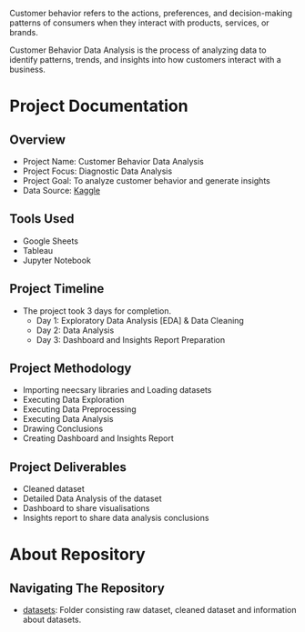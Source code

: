 Customer behavior refers to the actions, preferences, and decision-making patterns of consumers when they interact with products, services, or brands.

Customer Behavior Data Analysis is the process of analyzing data to identify patterns, trends, and insights into how customers interact with a business.

# Project Documentation

## Overview
- Project Name: Customer Behavior Data Analysis
- Project Focus: Diagnostic Data Analysis
- Project Goal: To analyze customer behavior and generate insights
- Data Source: [Kaggle](https://www.kaggle.com/datasets/himelsarder/cinema-hall-ticket-sales-and-customer-behavior)

## Tools Used
- Google Sheets
- Tableau
- Jupyter Notebook

## Project Timeline
- The project took 3 days for completion.
  - Day 1: Exploratory Data Analysis [EDA] & Data Cleaning
  - Day 2: Data Analysis
  - Day 3: Dashboard and Insights Report Preparation

## Project Methodology
-   Importing neecsary libraries and Loading datasets
-   Executing Data Exploration
-   Executing Data Preprocessing
-   Executing Data Analysis
-   Drawing Conclusions
-   Creating Dashboard and Insights Report

## Project Deliverables
- Cleaned dataset
- Detailed Data Analysis of the dataset
- Dashboard to share visualisations
- Insights report to share data analysis conclusions

# About Repository

## Navigating The Repository
- [datasets](https://github.com/anshika-kashyap/customer-behavior-data-analysis/tree/main/datasets): Folder consisting raw dataset, cleaned dataset and information about datasets.
